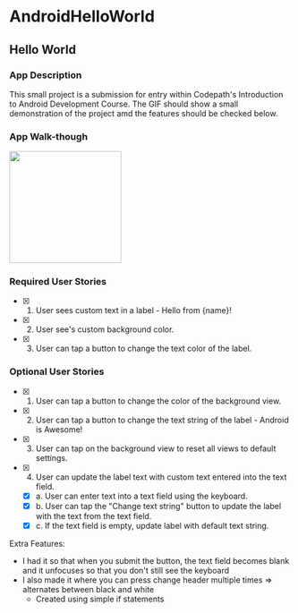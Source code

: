 # AndroidHelloWorld

## Hello World

### App Description
This small project is a submission for entry within Codepath's Introduction to Android Development Course.
The GIF should show a small demonstration of the project amd the features should be checked below.

### App Walk-though
<img src="http://g.recordit.co/tbf8ChN5Mv.gif" width=200><br>


### Required User Stories
- [X] 1. User sees custom text in a label - Hello from {name}!
- [X] 2. User see's custom background color.
- [X] 3. User can tap a button to change the text color of the label.

### Optional User Stories
- [X] 1. User can tap a button to change the color of the background view.  
- [X] 2. User can tap a button to change the text string of the label - Android is Awesome!  
- [X] 3. User can tap on the background view to reset all views to default settings.  
- [X] 4. User can update the label text with custom text entered into the text field.  
   - [X] a. User can enter text into a text field using the keyboard.  
   - [X] b. User can tap the "Change text string" button to update the label with the text from the text field.  
   - [X] c. If the text field is empty, update label with default text string.  

Extra Features:
- I had it so that when you submit the button, the text field becomes blank and it unfocuses so that you don't still see the keyboard
- I also made it where you can press change header multiple times => alternates between black and white
    - Created using simple if statements
   
